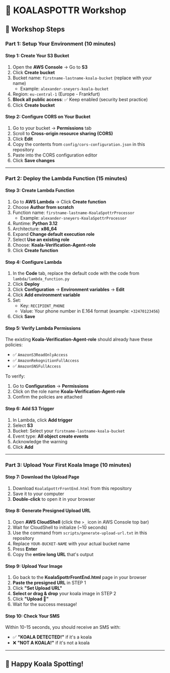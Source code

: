 # 🐨 KOALASPOTTR Workshop

## 📝 Workshop Steps

### Part 1: Setup Your Environment (10 minutes)

#### Step 1: Create Your S3 Bucket

1. Open the **AWS Console** → Go to **S3**
2. Click **Create bucket**
3. Bucket name: `firstname-lastname-koala-bucket` (replace with your name)
   - Example: `alexander-sneyers-koala-bucket`
4. Region: `eu-central-1` (Europe - Frankfurt)
5. **Block all public access**: ✅ Keep enabled (security best practice)
6. Click **Create bucket**

#### Step 2: Configure CORS on Your Bucket

1. Go to your bucket → **Permissions** tab
2. Scroll to **Cross-origin resource sharing (CORS)**
3. Click **Edit**
4. Copy the contents from `config/cors-configuration.json` in this repository
5. Paste into the CORS configuration editor
6. Click **Save changes**

---

### Part 2: Deploy the Lambda Function (15 minutes)

#### Step 3: Create Lambda Function

1. Go to **AWS Lambda** → Click **Create function**
2. Choose **Author from scratch**
3. Function name: `firstname-lastname-KoalaSpottrProcessor`
   - Example: `alexander-sneyers-KoalaSpottrProcessor`
4. Runtime: **Python 3.12**
5. Architecture: **x86_64**
6. Expand **Change default execution role**
7. Select **Use an existing role**
8. Choose: **Koala-Verification-Agent-role**
9. Click **Create function**

#### Step 4: Configure Lambda

1. In the **Code** tab, replace the default code with the code from `lambda/lambda_function.py`
2. Click **Deploy**
3. Click **Configuration** → **Environment variables** → **Edit**
4. Click **Add environment variable**
5. Set:
   - Key: `RECIPIENT_PHONE`
   - Value: Your phone number in E.164 format (example: `+32470123456`)
6. Click **Save**

#### Step 5: Verify Lambda Permissions

The existing **Koala-Verification-Agent-role** should already have these policies:
- ✅ `AmazonS3ReadOnlyAccess`
- ✅ `AmazonRekognitionFullAccess`
- ✅ `AmazonSNSFullAccess`

To verify:
1. Go to **Configuration** → **Permissions**
2. Click on the role name **Koala-Verification-Agent-role**
3. Confirm the policies are attached

#### Step 6: Add S3 Trigger

1. In Lambda, click **Add trigger**
2. Select **S3**
3. Bucket: Select your `firstname-lastname-koala-bucket`
4. Event type: **All object create events**
5. Acknowledge the warning
6. Click **Add**

---

### Part 3: Upload Your First Koala Image (10 minutes)

#### Step 7: Download the Upload Page

1. Download `KoalaSpottrFrontEnd.html` from this repository
2. Save it to your computer
3. **Double-click** to open it in your browser

#### Step 8: Generate Presigned Upload URL

1. Open **AWS CloudShell** (click the `>_` icon in AWS Console top bar)
2. Wait for CloudShell to initialize (~10 seconds)
3. Use the command from `scripts/generate-upload-url.txt` in this repository
4. Replace `YOUR-BUCKET-NAME` with your actual bucket name
5. Press **Enter**
6. Copy the **entire long URL** that's output

#### Step 9: Upload Your Image

1. Go back to the **KoalaSpottrFrontEnd.html** page in your browser
2. **Paste the presigned URL** in STEP 1
3. Click **"Set Upload URL"**
4. **Select or drag & drop** your koala image in STEP 2
5. Click **"Upload 🚀"**
6. Wait for the success message!

#### Step 10: Check Your SMS

Within 10-15 seconds, you should receive an SMS with:
- ✅ **"KOALA DETECTED!"** if it's a koala
- ❌ **"NOT A KOALA!"** if it's not a koala

---

## 🐨 Happy Koala Spotting!
